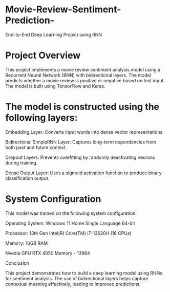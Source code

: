 # Movie-Review-Sentiment-Prediction-

End-to-End Deep Learning Project using RNN

# Project Overview

This project implements a movie review sentiment analysis model using a Recurrent Neural Network (RNN) with bidirectional layers. The model predicts whether a movie review is positive or negative based on text input. The model is built using TensorFlow and Keras.

# The model is constructed using the following layers:

Embedding Layer: Converts input words into dense vector representations.

Bidirectional SimpleRNN Layer: Captures long-term dependencies from both past and future context.

Dropout Layers: Prevents overfitting by randomly deactivating neurons during training.

Dense Output Layer: Uses a sigmoid activation function to produce binary classification output.


# System Configuration

This model was trained on the following system configuration:

Operating System: Windows 11 Home Single Language 64-bit

Processor: 13th Gen Intel(R) Core(TM) i7-13620H (16 CPUs)

Memory: 16GB RAM

Nvedia GPU RTX 4050 Memory - 13964

Conclusion

This project demonstrates how to build a deep learning model using RNNs for sentiment analysis. The use of bidirectional layers helps capture contextual meaning effectively, leading to improved predictions.

